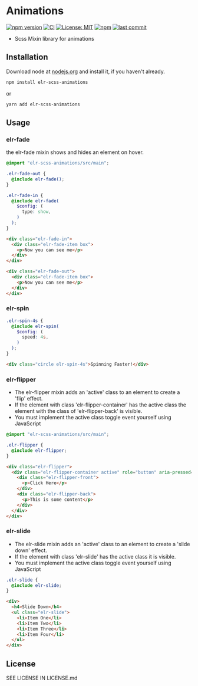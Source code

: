 # Animations

[![npm version](http://img.shields.io/npm/v/elr-scss-animations.svg)](https://www.npmjs.org/package/elr-scss-animations)
[![CI](https://github.com/Beth3346/elr-scss-animations/actions/workflows/node.js.yml/badge.svg)](https://github.com/Beth3346/elr-scss-animations/actions/workflows/node.js.yml)
[![License: MIT](https://img.shields.io/badge/License-MIT-yellow.svg)](https://opensource.org/licenses/MIT)
[![npm](https://img.shields.io/npm/dm/elr-scss-animations.svg?style=flat)](https://npmjs.com/package/elr-scss-animations)
[![last commit](https://img.shields.io/github/last-commit/Beth3346/elr-scss-animations.svg)](https://github.com/Beth3346/elr-scss-animations)

- Scss Mixin library for animations

## Installation

Download node at [nodejs.org](http://nodejs.org) and install it, if you haven't already.

```sh
npm install elr-scss-animations
```

or

```sh
yarn add elr-scss-animations
```

## Usage

### elr-fade

the elr-fade mixin shows and hides an element on hover.

```scss
@import "elr-scss-animations/src/main";

.elr-fade-out {
  @include elr-fade();
}

.elr-fade-in {
  @include elr-fade(
    $config: (
      type: show,
    )
  );
}
```

```html
<div class="elr-fade-in">
  <div class="elr-fade-item box">
    <p>Now you can see me</p>
  </div>
</div>

<div class="elr-fade-out">
  <div class="elr-fade-item box">
    <p>Now you can see me</p>
  </div>
</div>
```

### elr-spin

```scss
.elr-spin-4s {
  @include elr-spin(
    $config: (
      speed: 4s,
    )
  );
}
```

```html
<div class="circle elr-spin-4s">Spinning Faster!</div>
```

### elr-flipper

- The elr-flipper mixin adds an 'active' class to an element to create a 'flip' effect.
- If the element with class 'elr-flipper-container' has the active class the element with the class of 'elr-flipper-back' is visible.
- You must implement the active class toggle event yourself using JavaScript

```scss
@import "elr-scss-animations/src/main";

.elr-flipper {
  @include elr-flipper;
}
```

```html
<div class="elr-flipper">
  <div class="elr-flipper-container active" role="button" aria-pressed="true">
    <div class="elr-flipper-front">
      <p>Click Here</p>
    </div>
    <div class="elr-flipper-back">
      <p>This is some content</p>
    </div>
  </div>
</div>
```

### elr-slide

- The elr-slide mixin adds an 'active' class to an element to create a 'slide down' effect.
- If the element with class 'elr-slide' has the active class it is visible.
- You must implement the active class toggle event yourself using JavaScript

```scss
.elr-slide {
  @include elr-slide;
}
```

```html
<div>
  <h4>Slide Down</h4>
  <ul class="elr-slide">
    <li>Item One</li>
    <li>Item Two</li>
    <li>Item Three</li>
    <li>Item Four</li>
  </ul>
</div>
```

## License

SEE LICENSE IN LICENSE.md
